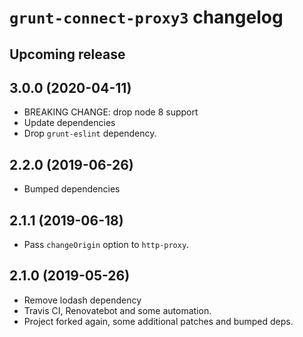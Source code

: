 # `grunt-connect-proxy3` changelog

## Upcoming release

## 3.0.0 (2020-04-11)

-   BREAKING CHANGE: drop node 8 support
-   Update dependencies
-   Drop `grunt-eslint` dependency.

## 2.2.0 (2019-06-26)

-   Bumped dependencies

## 2.1.1 (2019-06-18)

-   Pass `changeOrigin` option to `http-proxy`.

## 2.1.0 (2019-05-26)

-   Remove lodash dependency
-   Travis CI, Renovatebot and some automation.
-   Project forked again, some additional patches and bumped deps.
